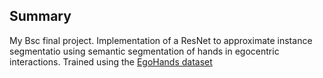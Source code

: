 ## Summary
My Bsc final project.
Implementation of a ResNet to approximate instance segmentatio using semantic segmentation of hands in egocentric interactions. Trained using the [EgoHands dataset](http://vision.soic.indiana.edu/projects/egohands/)